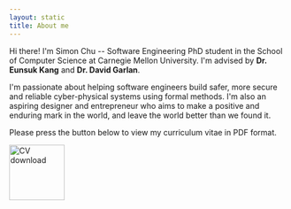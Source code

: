 ```yaml
---
layout: static
title: About me
---
```


Hi there! I'm Simon Chu -- Software Engineering PhD student in the
School of Computer Science at Carnegie Mellon University. I'm advised by
__Dr. Eunsuk Kang__ and __Dr. David Garlan__.

I'm passionate about helping software engineers build safer, more
secure and reliable cyber-physical systems using formal methods. I'm
also an aspiring designer and entrepreneur who aims to make a
positive and enduring mark in the world, and leave the world better than
we found it.

Please press the button below to view my curriculum vitae in PDF format.

<a href="/assets/docs/chu_cv.pdf">
    <img src="/assets/images/cv_download.png" alt="CV download" width="100"/>
</a>